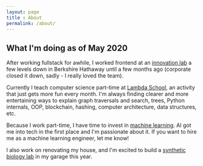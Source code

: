 ```yaml
---
layout: page
title : About
permalink: /about/
---
```


<h2>What I'm doing as of May 2020</h2>

After working fullstack for awhile, I worked frontend at an [innovation lab](https://www.linkedin.com/company/merlinlabs/) a few levels down in Berkshire Hathaway until a few months ago (corporate closed it down, sadly - I really loved the team).

Currently I teach computer science part-time at [Lambda School](https://lambdaschool.com/), an activity that just gets more fun every month. I'm always finding clearer and more entertaining ways to explain graph traversals and search, trees, Python internals, OOP, blockchain, hashing, computer architecture, data structures, etc.

Because I work part-time, I have time to invest in [machine learning](https://www.fast.ai). AI got me into tech in the first place and I'm passionate about it. If you want to hire me as a machine learning engineer, let me know!

I also work on renovating my house, and I'm excited to build a [synthetic biology lab](https://www.the-odin.com/) in my garage this year.

